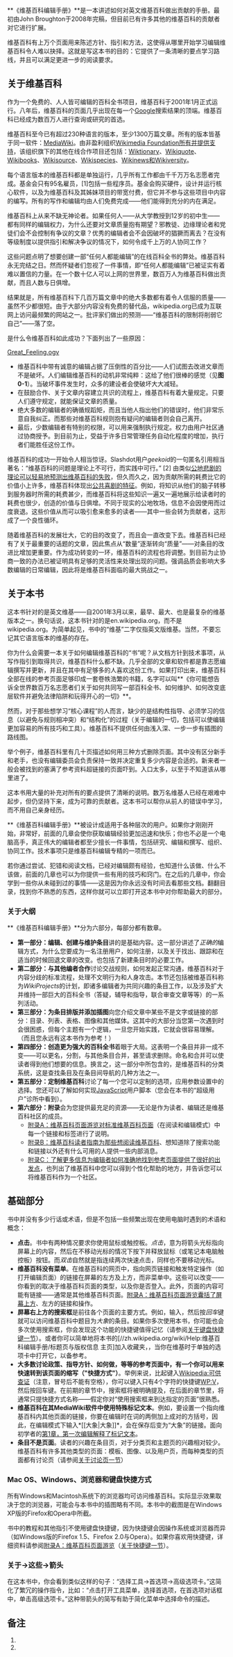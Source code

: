 **《维基百科编辑手册》**是一本讲述如何对英文维基百科做出贡献的手册。最初由John Broughton于2008年完稿，但目前已有许多其他的维基百科的贡献者对它进行扩展。

维基百科有上万个页面用来陈述方针、指引和方法，这使得从哪里开始学习编辑维基百科令人难以抉择。这就是写这本书的目的：它提供了一条清晰的要点学习路线，并且可以满足更进一步的阅读要求。

## 关于维基百科

作为一个免费的、人人皆可编辑的百科全书项目，维基百科于2001年1月正式运行。八年后，维基百科的页面几乎出现在每一个[Google](../Page/Google.md "wikilink")搜索结果的顶端。维基百科已经成为数百万人进行查询或研究的首选。

维基百科至今已有超过230种语言的版本，至少1300万篇文章。所有的版本皆基于同一软件：[MediaWiki](../Page/MediaWiki.md "wikilink")。由非盈利组织[Wikimedia Foundation所有并提供支持](https://zh.wikipedia.org/wiki/Wikimedia_Foundation "wikilink")，该组织旗下的其他在线合作项目还包括：[Wiktionary](https://zh.wikipedia.org/wiki/Wiktionary "wikilink")、[Wikiquote](https://zh.wikipedia.org/wiki/Wikiquote "wikilink")、[Wikibooks](https://zh.wikipedia.org/wiki/Wikibooks "wikilink")、[Wikisource](https://zh.wikipedia.org/wiki/Wikisource "wikilink")、[Wikispecies](https://zh.wikipedia.org/wiki/Wikispecies "wikilink")、[Wikinews和](https://zh.wikipedia.org/wiki/Wikinews "wikilink")[Wikiversity](https://zh.wikipedia.org/wiki/Wikiversity "wikilink")。

每个语言版本的维基百科都是单独运行，几乎所有工作都由千千万万名志愿者完成。基金会只有95名雇员，\[1\]包括一些程序员。基金会购买硬件，设计并运行核心软件，以及为维基百科及其姊妹项目的带宽付费，但它并不参与这些项目中内容的编写。所有的写作和编辑均由人们免费完成——他们能得到充分的内在满足。

维基百科上从来不缺无神论者。如果任何人——从大学教授到12岁的初中生——都有同样的编辑权力，为什么还要对文章质量抱有期望？邪教徒、边缘理论者和党徒们会不会控制有争议的文章？优秀的编辑者会不会因破坏的猖獗而离去？在没有等级制度以提供指引和解决争议的情况下，如何令成千上万的人协同工作？

这些问题点明了想要创建一部“任何人都能编辑”的在线百科全书的弊处。维基百科永无完结之日。然而怀疑者们忽视了一件事情，即“任何人都能编辑”已被证实有着难以置信的力量。在一个数十亿人可以上网的世界里，数百万人为维基百科做出贡献，而且人数与日俱增。

结果就是，所有维基百科下几百万篇文章中的绝大多数都有着令人信服的质量——虽然不少都很短。由于大部分内容没有免费的替代品，wikipedia.org已成为互联网上访问最频繁的网站之一。批评家们做出的预测——“维基百科的限制将削弱它自己”——落了空。

是什么令维基百科如此成功？下面列出了一些原因：

<div class="noprint">

[Great_Feeling.ogv](https://zh.wikipedia.org/wiki/File:Great_Feeling.ogv "fig:Great_Feeling.ogv")

</div>

  - 维基百科中带有诚意的编辑占据了压倒性的百分比——人们试图去改进文章而不是破坏。人们编辑维基百科的动机非常纯粹：这给了他们很棒的感觉（见**图 0-1**）。当破坏事件发生时，众多的建设者会使破坏大大减轻。
  - 在鼓励合作、关于文章内容建立共识的流程上，维基百科有着大量规定。只要人们遵守规定，就能保证文章的质量。
  - 绝大多数的编辑者的确循规蹈矩，而且当他人指出他们的错误时，他们非常乐意自我纠正。而那些对维基百科规则抱有疑问的编辑者则会自己离开。
  - 最后，少数编辑者有特别的权限，可以用来强制执行规定。权力由用户社区通过协商授予。到目前为止，受益于许多日常管理任务自动化程度的增加，执行者们能胜任这份工作。

维基百科的成功一开始令人相当惊讶。Slashdot用户*geekoid*的一句匿名引用相当著名：“维基百科的问题是理论上不可行，而实践中可行。” \[2\] 由类似[公地悲剧的理论可以轻易地预测出维基百科的失败](https://zh.wikipedia.org/wiki/公地悲剧 "wikilink")，但久而久之，因为贡献所需的耗费比它的价值小上许多，维基百科体现出[公共喜剧的特征](https://zh.wikipedia.org/wiki/:en:inverse_commons "wikilink")。例如，将知识从他们的脑子转移到服务器时所需的耗费甚少，而维基百科将这些知识一遍又一遍地展示给读者时的耗费也很少，创造的价值与日俱增。不同于现实的公地牧场，信息不会因使用而过度衰退。这些价值从而可以吸引愈来愈多的读者——其中一些会转为贡献者，这形成了一个良性循环。

随着维基百科的发展壮大，它的目的改变了，而且会一直改变下去。维基百科已经有了关于最重要的话题的文章，因此焦点从“数量”逐渐转向“质量”——对条目的改进比增加更重要。作为成功转变的一环，维基百科的流程也将调整。到目前为止协商一致的办法已被证明具有足够的灵活性来处理出现的问题。强调品质会影响大多数编辑的日常编辑，因此将是维基百科面临的最大挑战之一。

## 关于本书

这本书针对的是英文维基——自2001年3月以来，最早、最大、也是最复杂的维基版本之一。换句话说，这本书针对的是en.wikipedia.org，而不是wikipedia.org。为简单起见，书中的“维基”二字仅指英文版维基。当然，不要忘记其它语言版本的维基的存在。

你为什么会需要一本关于如何编辑维基百科的“书”呢？从文档方针到技术事项，从写作指引到取得共识，维基百科什么都不缺。几乎全部的文章和软件都是靠志愿编辑撰写并更新，并且在其中有足够多的人喜欢这份工作。如果打印出来，维基百科全部在线的参考页面足够印成一套卷帙浩繁的书籍，名字可以叫**《你可能想告诉全世界数百万名志愿者们关于如何共同写一部百科全书、如何维护、如何改变底层软件并避免法律陷阱和玩得开心的一切》**。

然而，对于那些想学习“核心课程”的人而言，缺少的是结构性指导、必须学习的信息（以避免与规则相冲突）和“结构化”的过程（关于编辑的一切，包括可以使编辑更加容易的所有技巧和工具）。维基百科不提供任何由浅入深、一步一步有插图的路线图。

举个例子，维基百科里有几十页描述如何用三种方式删除页面。其中没有区分新手和老手，也没有编辑委员会负责保持一致并决定重复多少内容是合适的。新来者一般会被找到的塞满了参考资料超链接的页面吓到。入口太多，以至于不知道该从哪里进了。

这本书用大量的补充对所有的要点提供了清晰的说明。数万名维基人已经在艰难中起步，但仍坚持下来，成为可靠的贡献者。这本书可以帮你从前人的错误中学习，而不用自己亲身经历。

**《维基百科编辑手册》**被设计成适用于各种层次的用户。如果你才刚刚开始，非常好，前面的几章会使你获取编辑经验更加迅速和快乐；你也不必是一个电脑高手，真正伟大的编辑者都至少擅长一件事情，包括研究、编辑和撰写、组织、协同工作。技术事项只是维基百科编辑专精的一项而已。

若你通过尝试、犯错和阅读文档，已经对编辑颇有经验，也知道什么该做、什么不该做，前面的几章也可以为你提供一些有用的技巧和窍门。在之后的几章中，你会学到一些你从未碰到过的事情——这是因为你永远没有时间去看那些文档。翻翻目录，找到你不熟悉的东西，这样你就可以立即打开这本书中对你帮助最大的部分。

### 关于大纲

**《维基百科编辑手册》**分为六部分，每部分都有数章。

  - **第一部分：编辑、创建与维护条目**讲的是基础内容。这一部分讲述了*正确的*编辑方式，为什么您要成为一名注册用户，如何注册，以及关于找出、跟踪和在适当的时候回退文章的改变。也包括了新建条目时的必要工作。
  - **第二部分：与其他编者合作**讨论交战规则，如何发起正常沟通，维基百科对于内容分歧的标准流程，处理不文明行为和人身攻击。本节还包括被维基百科称为*WikiProjects*的计划，即诸多编辑者为共同兴趣的条目工作，以及涉及扩大并维持一部巨大的百科全书（答疑，辅导和指导，联合审查文章等等）的一系列活动。
  - **第三部分：为条目排版并添加插图**向您介绍文章中某些不是文字或链接的部分：目录、列表、表格、图像和其他媒体。这其中的大部分当您第一次遇到时会很困惑，但每个主题有一个逻辑，一旦您开始实践，它就会很容易理解。（而且您永远有这本书作为参考！）
  - **第四部分：创造更为强大的百科全书**着眼于大局。这表明一个条目并非一成不变——可以更名，分割，与其他条目合并，甚至请求删除。命名和合并可以使读者得到他们想要的信息。换言之，这一部分中所包含的，是维基百科的分类系统，这是查找条目及在条目间导航的几种方法之一。
  - **第五部分：定制维基百科**讨论了每一个您可以定制的选项，应用参数设置中的选择。您还可以了解如何实现[JavaScript](../Page/JavaScript.md "wikilink")用户脚本（您会在本书的“超级用户”诊所中看到）。
  - **第六部分：附录**会为您提供最充足的资源——无论是作为读者、编辑还是维基百科社区的成员。
      - [附录A：维基百科页面游览对标准维基百科页面](https://zh.wikipedia.org/wiki/Help:维基百科编辑手册/附录/维基百科页面游览 "wikilink")（在阅读和编辑模式）中每一个链接和标签进行了说明。
      - [附录B：维基百科读者指南为那些想阅读维基百科](https://zh.wikipedia.org/wiki/Help:维基百科编辑手册/附录/维基百科读者指南 "wikilink")、想知道除了搜索功能和链接以外还有什么可用的人提供一些内部消息。
      - [附录C：了解更多信息为编辑者如何准确地找到参考页面提供了很好的出发点](https://zh.wikipedia.org/wiki/Help:维基百科编辑手册/附录/了解更多信息 "wikilink")，也列出了维基百科中您可以得到个性化帮助的地方，并告诉您可以将维基百科作为一个社区。

## 基础部分

书中并没有多少行话或术语，但是不包括一些频繁出现在使用电脑时遇到的术语和概念：

  - **点击**。书中有两种情况要求你使用鼠标或触控板。*点击*，意为将箭头光标指向屏幕上的内容，然后在不移动光标的情况下按下并释放鼠标（或笔记本电脑触控板）按钮。而*双击*自然就是指连续两次快速点击，同样也不要移动光标。
  - **维基百科没有菜单**。在维基百科的网页中，指向网页链接和触发特定操作（如打开编辑页面）的链接在屏幕的左方及上方，而非菜单中。这些可以改变——你看到的取决于维基百科页面的类型，以及你是否登入。此外，页面的内容可能有链接——通常是其他维基百科页面。[附录A：维基百科页面游览囊括了屏幕上方](https://zh.wikipedia.org/wiki/Help:维基百科编辑手册/附录/维基百科页面游览 "wikilink")、左方的链接和操作。
  - **屏幕右上方的搜索框**是前往各个页面的主要方式。例如，输入，然后按*回车*键就可以访问维基百科中题目为*大象*的条目。如果你多次使用本书，你可能也会多次使用搜索框，你会发现这个功能的快捷键值得记忆（请参阅[关于键盘快捷键一节](https://zh.wikipedia.org/wiki/Help:维基百科编辑手册/附录/维基百科页面游览#键盘快捷键 "wikilink")）。或者你可以简单地将本书的\[//zh.wikipedia.org/wiki/Help:维基百科编辑手册/标题页与版权信息 主页\]加入收藏夹，，当你在维基时于单独的选项卡中打开它，以备参考。
  - **大多数讨论政策、指导方针、如何做，等等的参考页面中，有一个你可以用来快速转到该页面的缩写（"快捷方式"）**。举例来说，比起键入[Wikipedia:可供查证](https://zh.wikipedia.org/wiki/Wikipedia:可供查证 "wikilink")（注意，冒号后不能有空格），你可以键入只有4个字符的快捷键[WP:V](https://zh.wikipedia.org/wiki/WP:V "wikilink")，然后按回车键。在前期的章节中，搜索框将被明确提及，在后面的章节里，将通常只提快捷方式名称——假定你对“使用搜索框来到达指定的页面”很熟悉。
  - **维基百科在其MediaWiki软件中使用特殊标记文本**。例如，要设置一个指向维基百科内其他页面的链接，你要在编辑时在词的两侧加上成对的方括号，因此，在编辑模式下输入*\[\[大象|大象\]\]*，会在保存后变为“大象”的链接。面向初学者的[第1章，第一次编辑解释了标记文本](https://zh.wikipedia.org/wiki/Help:维基百科编辑手册/编辑、创建与维护条目/第一次编辑 "wikilink")。
  - **条目不是页面**。读者的兴趣在条目页，对于分类页和主题页的兴趣相对较少。维基百科有许多其他类型的页面：模板、图像、以及用户页，而每种类型的页面都有讨论页（请参阅[关于讨论页一节](https://zh.wikipedia.org/wiki/Help:维基百科编辑手册/与其他编者合作/与其他编者沟通#条目对话（讨论）页 "wikilink")）

### Mac OS、Windows、浏览器和键盘快捷方式

所有Windows和Macintosh系统下的浏览器均可访问维基百科。实际显示效果取决于您的浏览器，可能会与本书中的插图略有不同。本书中的截图是在Windows XP版的Firefox和Opera中所截。

书中的教程和其他指引不使用键盘快捷键，因为快捷键会因操作系统或浏览器而异（如Windows版的Firefox 1.5、Firefox 2.0与Opera）。如果你喜欢用快捷键，详细资料请参阅[附录A：维基百科页面游览](https://zh.wikipedia.org/wiki/Help:维基百科编辑手册/附录/维基百科页面游览 "wikilink")（[关于快捷键一节](https://zh.wikipedia.org/wiki/Help:维基百科编辑手册/附录/维基百科页面游览#快捷键 "wikilink")）。

### 关于→这些→箭头

在这本书中，你会看到类似这样的句子：“选择工具→首选项→高级选项卡。”这简化了繁冗的操作指令，比如：“点击打开工具菜单，选择首选项，在首选项对话框中，单击高级选项卡。”这种带箭头的简写有助于简化菜单中选择命令的描述。

## 备注

1.
2.